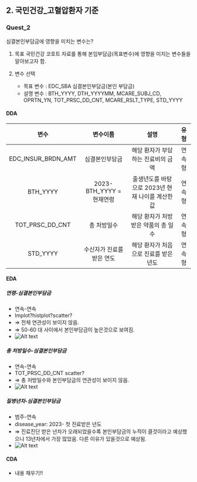 ## 2. 국민건강_고혈압환자 기준
### Quest_2

심결본인부담금에 영향을 미치는 변수는? 



1. 목표
국민건강 코호트 자료를 통해 본임부담금(목표변수)에 영향을 미치는 변수들을 알아보고자 함. 


2. 변수 선택
   - 목표 변수 : EDC_SBA 심결본인부담금(본인 부담금) 
   - 설명 변수 : BTH_YYYY, DTH_YYYYMM, MCARE_SUBJ_CD, OPRTN_YN, TOT_PRSC_DD_CNT, MCARE_RSLT_TYPE, STD_YYYY

#### DDA 

| 변수 | 변수이름 | 설명 | 유형 |
| :--:| :--: | :--: | :--: |
| EDC_INSUR_BRDN_AMT | 심결본인부담금 | 해당 환자가 부담하는 진료비의 금액 | 연속형 |
| BTH_YYYY | 2023-BTH_YYYY = 현재연령 | 출생년도를 바탕으로 2023년 현재 나이를 계산한 값 | 연속형 |
| TOT_PRSC_DD_CNT | 총 처방일수 | 해당 환자가 처방받은 약품의 총 일 수 | 연속형 |
| STD_YYYY| 수신자가 진료를 받은 연도 | 해당 환자가 처음으로 진료를 받은 년도 | 연속형 |


#### EDA 

##### 연령-심결본인부담금
- 연속-연속
- lmplot?histplot?scatter?
-  ⇒ 전체 연관성이 보이지 않음. 
-  ⇒ 50-60 대 사이에서 본인부담금이 높은것으로 보여짐. 
- ![Alt text](image.png)

#####  총 처방일수-심결본인부담금
- 연속-연속
- TOT_PRSC_DD_CNT scatter?
-  ⇒ 총 처방일수와 본인부담금의 연관성이 보이지 않음. 
- ![Alt text](image-1.png)

#####  질병년차-심결본인부담금
- 범주-연속
- disease_year: 2023- 첫 진료받은 년도
- ⇒ 진료진단 받은 년차가 오래되었을수록 본인부담금의 누적이 클것이라고 예상했으나 13년차에서 가장 많았음. 다른 이유가 있을것으로 예상됨. 
- ![Alt text](image-2.png)


#### CDA 

- 내용 채우기!!

